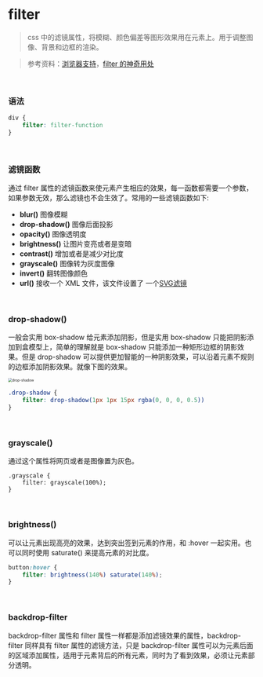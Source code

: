 # filter

> css 中的滤镜属性，将模糊、颜色偏差等图形效果用在元素上。用于调整图像、背景和边框的渲染。

> 参考资料：[浏览器支持](https://www.caniuse.com/?search=filter)，[filter 的神奇用处](https://juejin.cn/post/6966036468619804679)

<br>

### 语法

```css
div {
    filter: filter-function
}
```

<br>

### 滤镜函数

通过 filter 属性的滤镜函数来使元素产生相应的效果，每一函数都需要一个参数，如果参数无效，那么滤镜也不会生效了。常用的一些滤镜函数如下:

- **blur()**    图像模糊
- **drop-shadow()**     图像后面投影
- **opacity()**   图像透明度
- **brightness()**   让图片变亮或者是变暗
- **contrast()**   增加或者是减少对比度
- **grayscale()**   图像转为灰度图像
- **invert()**   翻转图像颜色
- **url()**  接收一个 XML 文件，该文件设置了 一个[SVG滤镜](https://www.cnblogs.com/coco1s/p/14577507.html)

<br>

### drop-shadow()

一般会实用 box-shadow 给元素添加阴影，但是实用 box-shadow 只能把阴影添加到盒模型上，简单的理解就是 box-shadow 只能添加一种矩形边框的阴影效果。但是 drop-shadow 可以提供更加智能的一种阴影效果，可以沿着元素不规则的边框添加阴影效果。就像下图的效果。

<img src="https://p3-juejin.byteimg.com/tos-cn-i-k3u1fbpfcp/57c8d1f120724ccca62ca7a66da7c0eb~tplv-k3u1fbpfcp-watermark.awebp" alt="drop-shadow" style="zoom:50%;" />

```css
.drop-shadow {
    filter: drop-shadow(1px 1px 15px rgba(0, 0, 0, 0.5))
}
```

<br>

### grayscale()

通过这个属性将网页或者是图像置为灰色。

```
.grayscale {
	filter: grayscale(100%);
}
```

<br>

### brightness()

可以让元素出现高亮的效果，达到突出签到元素的作用，和 :hover 一起实用。也可以同时使用 saturate() 来提高元素的对比度。 

```css
button:hover {
    filter: brightness(140%) saturate(140%);
}
```

<br>



### backdrop-filter

backdrop-filter 属性和 filter 属性一样都是添加滤镜效果的属性，backdrop-filter 同样具有 filter 属性的滤镜方法，只是 backdrop-filter 属性可以为元素后面的区域添加属性，适用于元素背后的所有元素，同时为了看到效果，必须让元素部分透明。


